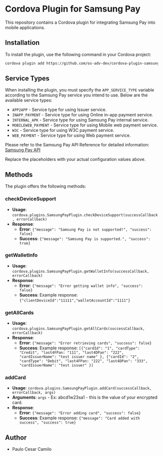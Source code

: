# Cordova Plugin for Samsung Pay

This repository contains a Cordova plugin for integrating Samsung Pay into mobile applications.

## Installation

To install the plugin, use the following command in your Cordova project:

```bash
cordova plugin add https://github.com/os-adv-dev/cordova-plugin-samsungpay.git --variable APP_SERVICE_ID="YOUR_APP_SERVICE_ID" --variable APP_DEBUG_MODE="Y or N" --variable APP_DEBUG_API_KEY="YOUR_DEBUG_API_KEY" --variable APP_ISSUER_NAME="YOUR_ISSUER_NAME" --variable APP_SERVICE_TYPE="YOUR_SERVICE_TYPE"
```

## Service Types

When installing the plugin, you must specify the `APP_SERVICE_TYPE` variable according to the Samsung Pay service you intend to use. Below are the available service types:

- `APP2APP` - Service type for using Issuer service.
- `INAPP_PAYMENT` - Service type for using Online in-app payment service.
- `INTERNAL_APK` - Service type for using Samsung Pay internal service.
- `MOBILEWEB_PAYMENT` - Service type for using Mobile web payment service.
- `W3C` - Service type for using W3C payment service.
- `WEB_PAYMENT` - Service type for using Web payment service.

Please refer to the Samsung Pay API Reference for detailed information: [Samsung Pay API](https://developer.samsung.com/pay/api-reference/com/samsung/android/sdk/samsungpay/v2/SpaySdk.ServiceType.html)

Replace the placeholders with your actual configuration values above.

## Methods

The plugin offers the following methods:

### checkDeviceSupport

- **Usage**: `cordova.plugins.SamsungPayPlugin.checkDeviceSupport(successCallback, errorCallback)`
- **Response**:
  - **Error**: `{"message": "Samsung Pay is not supported!", "success": false}`
  - **Success**: `{"message": "Samsung Pay is supported.", "success": true}`

### getWalletInfo

- **Usage**: `cordova.plugins.SamsungPayPlugin.getWalletInfo(successCallback, errorCallback)`
- **Response**:
  - **Error**: `{"message": "Error getting wallet info", "success": false}`
  - **Success**: Example response: `{"clientDeviceId":"11111","walletAccountId":"1111"}`

### getAllCards

- **Usage**: `cordova.plugins.SamsungPayPlugin.getAllCards(successCallback, errorCallback)`
- **Response**:
  - **Error**: `{"message": "Error retrieving cards", "success": false}`
  - **Success**: Example response: `[{"cardId": "1", "cardType": "Credit", "last4FPan: "111", "last4DPan": "222", "cardIssuerName": "test issuer name" }, {"cardId": "2", "cardType": "Debit", "last4FPan: "222", "last4DPan": "333", "cardIssuerName": "test issuer" }]`

### addCard

- **Usage**: `cordova.plugins.SamsungPayPlugin.addCard(successCallback, errorCallback, args)`
- **Arguments**: `args` - Ex: abcd1w23sa1 - this is the value of your encrypted card.
- **Response**:
  - **Error**: `{"message": "Error adding card", "success": false}`
  - **Success**: Example response: `{"message": "Card added with success", "success": true}`

## Author

- Paulo Cesar Camilo